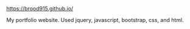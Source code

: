 https://brood915.github.io/

My portfolio website.
Used jquery, javascript, bootstrap, css, and html.
